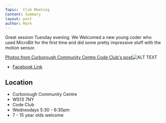 ```yaml
---
Topic:  Club Meeting
Content: Summary
layout: post
author: Mark
---
```

Great session Tuesday evening. We Welcomed a new young coder who used MicroBit for the first time and did some pretty impressive stuff with the motion sensor.

[Photos from Curborough Community Centre Code Club's post](https://www.facebook.com/1481985248595237/posts/2056179514509138/)![ALT TEXT](https://scontent.fbhx6-1.fna.fbcdn.net/v/t1.6435-9/60899613_2056175734509516_4240390059943002112_n.jpg?stp=dst-jpg_p720x720&_nc_cat=104&ccb=1-7&_nc_sid=730e14&_nc_ohc=7RDtaNec3ooAX86aF2k&_nc_ht=scontent.fbhx6-1.fna&edm=AKK4YLsEAAAA&oh=00_AfCkfTJOqaKy9hvc-y9zXtYynxX-vReB_wyDS3G3TLXneQ&oe=654E3ADF)

* [Facebook Link](https://www.facebook.com/1481985248595237/posts/2056179514509138/)

## Location

* Curborough Community Centre
* WS13 7NY
* Code Club
* Wednesdays 5:30 - 6:30pm
* 7 - 15 year olds welcome

